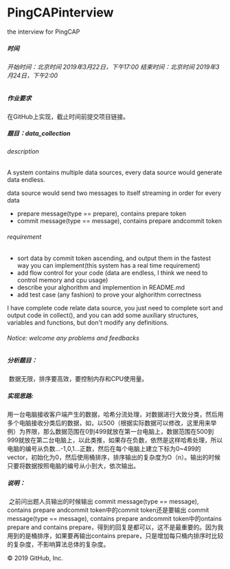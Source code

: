 # PingCAPinterview

the interview for PingCAP

##### 时间

###### 开始时间：北京时间 2019年3月22日，下午17:00       结束时间：北京时间 2019年3月24日，下午2:00

##### 作业要求

在GitHub上实现，截止时间前提交项目链接。

##### 题目：data_collection

###### description

A system contains multiple data sources, every data source would generate data endless.

data source would send two messages to itself streaming in order for every data

- prepare message(type == prepare), contains prepare token
- commit message(type == message), contains prepare andcommit token

###### requirement

- sort data by commit token ascending, and output them in the fastest way you can implement(this system has a real time requirement)
- add flow control for your code (data are endless, I think we need to control memory and cpu usage) 
- describe your alghorithm and implemention in README.md
- add test case (any fashion) to prove your alghorithm correctness

I have complete code relate data source, you just need to complete sort and output code in collect(), and you can add some auxiliary structures, variables and functions, but don't modify any definitions.

###### Notice: welcome any problems and feedbacks

##### 分析题目：

​        数据无限，排序要高效，要控制内存和CPU使用量。

##### 实现思路:

​         用一台电脑接收客户端产生的数据，哈希分流处理，对数据进行大致分类，然后用多个电脑接收分类后的数据，如，以500（根据实际数据可以修改，这里用来举例）为界限，那么数据范围在0到499就放在第一台电脑上，数据范围在500到999就放在第二台电脑上，以此类推，如果存在负数，依然是这样哈希处理，所以电脑的编号从负数...-1,0,1...正数，然后在每个电脑上建立下标为0~499的vector，初始化为0，然后使用桶排序，排序输出的复杂度为O（n）。输出的时候只要将数据按照电脑的编号从小到大，依次输出。

##### 说明：

​        之前问出题人员输出的时候输出 commit message(type == message), contains prepare andcommit token中的commit token还是要输出 commit message(type == message), contains prepare andcommit token中的ontains prepare and contains prepare，得到的回复是都可以，这不是最重要的。因为我用到的是桶排序，如果要再输出contains prepare，只是增加每只桶内排序时比较的复杂度，不影响算法总体的复杂度。

© 2019 GitHub, Inc.